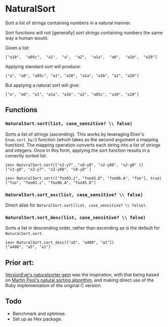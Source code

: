 NaturalSort
===========

Sort a list of strings containing numbers in a natural manner.

Sort functions will not [generally] sort strings containing
numbers the same way a human would.

Given a list:

```
["a10",  "a05c",  "a1",  "a",  "a2",  "a1a",  "a0",  "a1b",  "a20"]
```

Applying standard sort will produce:

```
["a", "a0", "a05c", "a1", "a10", "a1a", "a1b", "a2", "a20"]
```

But applying a natural sort will give:

```
["a", "a0", "a1", "a1a", "a1b", "a2", "a05c", "a10", "a20"]
```

## Functions

### `NaturalSort.sort(list, case_sensitive? \\ false)`

Sorts a list of strings (ascending).
This works by leveraging Elixir's
`Enum.sort_by/3` function (which takes as the second argument
a mapping function). The mapping operation converts each string
into a list of strings and integers. Once in this form, applying
the sort function results in a correctly sorted list.

```
iex> NaturalSort.sort(["x2-y7", "x8-y8", "x2-y08", "x2-g8" ])
["x2-g8", "x2-y7", "x2-y08", "x8-y8" ]

iex> NaturalSort.sort(["foo03.z", "foo45.D", "foo06.A", "foo"], true)
["foo", "foo03.z", "foo06.A", "foo45.D"]
```

### `NaturalSort.sort_asc(list, case_sensitive? \\ false)`

Direct alias for `NaturalSort.sort(list, case_sensitive? \\ false)`.


### `NaturalSort.sort_desc(list, case_sensitive? \\ false)`

Sorts a list in descending order, rather than ascending
as is the default for `NaturalSort.sort`.

```
iex> NaturalSort.sort_desc(["a5", "a400", "a1"])
["a400", "a5", "a1"]
```

## Prior art:

[VersionEye's naturalsorter gem](https://github.com/versioneye/naturalsorter)
was the inspiration, with that being based on
[Martin Pool's natural sorting algorithm](http://sourcefrog.net/projects/natsort/), and making direct use of the Ruby implementation of the original
C version.

## Todo

- Benchmark and optimise.
- Set up as Hex package.

